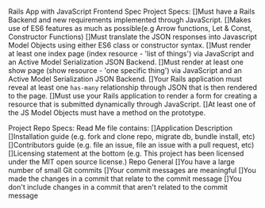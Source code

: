 Rails App with JavaScript Frontend Spec
Project Specs:
[]Must have a Rails Backend and new requirements implemented through JavaScript.
[]Makes use of ES6 features as much as possible(e.g Arrow functions, Let & Const, Constructor Functions)
[]Must translate the JSON responses into Javascript Model Objects using either ES6 class or constructor syntax.
[]Must render at least one index page (index resource - 'list of things') via JavaScript and an Active Model Serialization JSON Backend.
[]Must render at least one show page (show resource - 'one specific thing') via JavaScript and an Active Model Serialization JSON Backend.
[]Your Rails application must reveal at least one `has-many` relationship through JSON that is then rendered to the page.
[]Must use your Rails application to render a form for creating a resource that is submitted dynamically through JavaScript.
[]At least one of the JS Model Objects must have a method on the prototype.

Project Repo Specs:
Read Me file contains:
[]Application Description
[]Installation guide (e.g. fork and clone repo, migrate db, bundle install, etc)
[]Contributors guide (e.g. file an issue, file an issue with a pull request, etc)
[]Licensing statement at the bottom (e.g. This project has been licensed under the MIT open source license.)
Repo General
[]You have a large number of small Git commits
[]Your commit messages are meaningful
[]You made the changes in a commit that relate to the commit message
[]You don't include changes in a commit that aren't related to the commit message
